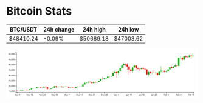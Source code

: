 # Bitcoin Stats

BTC/USDT|24h change|24h high|24h low|
|---|---|---|---|
|$48410.24|-0.09%|$50689.18|$47003.62|

<img src="./chart.svg">
